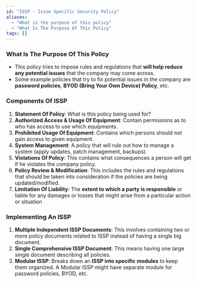 ```yaml
---
id: "ISSP - Issue Specific Security Policy"
aliases:
  - "What is the purpose of this policy"
  - "What Is The Purpose Of This Policy"
tags: []
---
```


### What Is The Purpose Of This Policy
+ This policy tries to impose rules and regulations that **will help reduce any potential issues** that the company may come across.
+ Some example policies that try to fix potential issues in the company are **password policies**, **BYOD (Bring Your Own Device) Policy**, etc.

### Components Of ISSP
1. **Statement Of Policy**: What is this policy being used for?
2. **Authorized Access & Usage Of Equipment**: Contain permissions as to who has access to use which equipments.
3. **Prohibited Usage Of Equipment**: Contains which persons should not gain access to given equipment.
4. **System Management**: A policy that will rule out how to manage a system (apply updates, patch management, backups).
5. **Violations Of Policy**: This contains what consequences a person will get if he violates the company policy.
6. **Policy Review & Modification**: This includes the rules and regulations that should be taken into consideration if the policies are being updated/modified.
7. **Limitation Of Liability**: The **extent to which a party is responsible** or liable for any damages or losses that might arise from a particular action or situation

### Implementing An ISSP
1. **Multiple Independent ISSP Documents**: This involves containing two or more policy documents related to ISSP instead of having a single big document.
2. **Single Comprehensive ISSP Document**: This means having one large single document describing all policies.
3. **Modular ISSP**: Breaks down an **ISSP into specific modules** to keep them organized. A Modular ISSP might have separate module for password policies, BYOD, etc.

